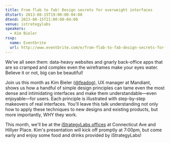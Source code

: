 ```yaml
---
title: From flab to fab! Design secrets for overweight interfaces
dtstart: 2013-08-15T19:00:00-04:00
dtend: 2013-08-15T21:00:00-04:00
venue: istrategylabs
speakers:
  - Kim Bieler
rsvp:
  name: Eventbrite
  url: http://www.eventbrite.com/e/from-flab-to-fab-design-secrets-for-overweight-interfaces-tickets-7122009121
---
```


We’ve all seen them: data-heavy websites and gnarly back-office apps that are so cramped and complex even the wireframes make your eyes water. Believe it or not, big can be beautiful!

Join us this month as Kim Bieler ([@feadog](https://twitter.com/feadog)), UX manager at Mandiant, shows us how a handful of simple design principles can tame even the most dense and intimidating interfaces and make them understandable—even enjoyable—for users. Each principle is illustrated with step-by-step makeovers of real interfaces. You'll leave this talk understanding not only how to apply these techniques to new designs and existing products, but more importantly, WHY they work.

This month, we'll be at the [iStrategyLabs offices](https://www.google.com/maps?q=1630+Connecticut+Ave+NW,+Washington,+DC+20009&hl=en&sll=38.003385,-79.420925&sspn=10.494296,11.590576&hnear=1630+Connecticut+Ave+NW,+Washington,+District+of+Columbia+20009&t=m&z=17) at Connecticut Ave and Hillyer Place. Kim's presentation will kick off promptly at 7:00pm, but come early and enjoy some food and drinks provided by iStrategyLabs!